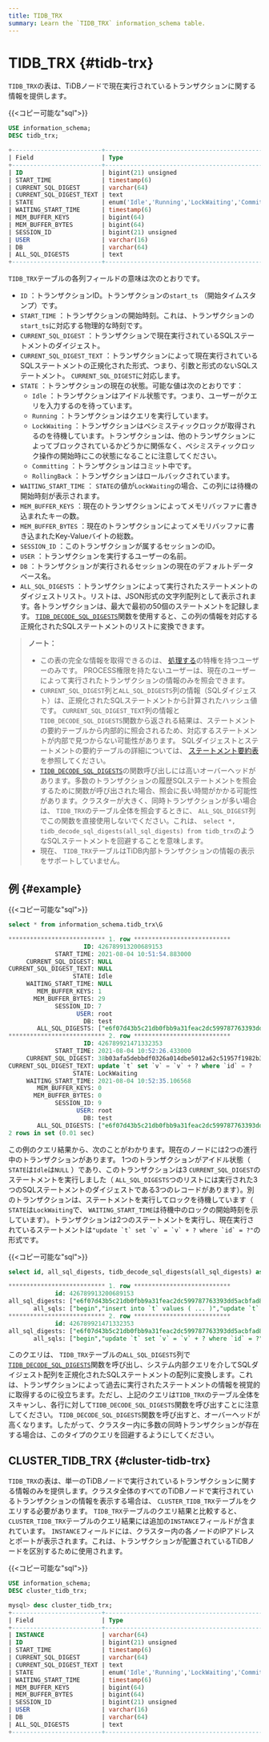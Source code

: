 ```yaml
---
title: TIDB_TRX
summary: Learn the `TIDB_TRX` information_schema table.
---
```


# TIDB_TRX {#tidb-trx}

`TIDB_TRX`の表は、TiDBノードで現在実行されているトランザクションに関する情報を提供します。

{{&lt;コピー可能な&quot;sql&quot;&gt;}}

```sql
USE information_schema;
DESC tidb_trx;
```

```sql
+-------------------------+-----------------------------------------------------------------+------+------+---------+-------+
| Field                   | Type                                                            | Null | Key  | Default | Extra |
+-------------------------+-----------------------------------------------------------------+------+------+---------+-------+
| ID                      | bigint(21) unsigned                                             | NO   | PRI  | NULL    |       |
| START_TIME              | timestamp(6)                                                    | YES  |      | NULL    |       |
| CURRENT_SQL_DIGEST      | varchar(64)                                                     | YES  |      | NULL    |       |
| CURRENT_SQL_DIGEST_TEXT | text                                                            | YES  |      | NULL    |       |
| STATE                   | enum('Idle','Running','LockWaiting','Committing','RollingBack') | YES  |      | NULL    |       |
| WAITING_START_TIME      | timestamp(6)                                                    | YES  |      | NULL    |       |
| MEM_BUFFER_KEYS         | bigint(64)                                                      | YES  |      | NULL    |       |
| MEM_BUFFER_BYTES        | bigint(64)                                                      | YES  |      | NULL    |       |
| SESSION_ID              | bigint(21) unsigned                                             | YES  |      | NULL    |       |
| USER                    | varchar(16)                                                     | YES  |      | NULL    |       |
| DB                      | varchar(64)                                                     | YES  |      | NULL    |       |
| ALL_SQL_DIGESTS         | text                                                            | YES  |      | NULL    |       |
+-------------------------+-----------------------------------------------------------------+------+------+---------+-------+
```

`TIDB_TRX`テーブルの各列フィールドの意味は次のとおりです。

-   `ID` ：トランザクションID。トランザクションの`start_ts` （開始タイムスタンプ）です。
-   `START_TIME` ：トランザクションの開始時刻。これは、トランザクションの`start_ts`に対応する物理的な時刻です。
-   `CURRENT_SQL_DIGEST` ：トランザクションで現在実行されているSQLステートメントのダイジェスト。
-   `CURRENT_SQL_DIGEST_TEXT` ：トランザクションによって現在実行されているSQLステートメントの正規化された形式、つまり、引数と形式のないSQLステートメント。 `CURRENT_SQL_DIGEST`に対応します。
-   `STATE` ：トランザクションの現在の状態。可能な値は次のとおりです：
    -   `Idle` ：トランザクションはアイドル状態です。つまり、ユーザーがクエリを入力するのを待っています。
    -   `Running` ：トランザクションはクエリを実行しています。
    -   `LockWaiting` ：トランザクションはペシミスティックロックが取得されるのを待機しています。トランザクションは、他のトランザクションによってブロックされているかどうかに関係なく、ペシミスティックロック操作の開始時にこの状態になることに注意してください。
    -   `Committing` ：トランザクションはコミット中です。
    -   `RollingBack` ：トランザクションはロールバックされています。
-   `WAITING_START_TIME` ： `STATE`の値が`LockWaiting`の場合、この列には待機の開始時刻が表示されます。
-   `MEM_BUFFER_KEYS` ：現在のトランザクションによってメモリバッファに書き込まれたキーの数。
-   `MEM_BUFFER_BYTES` ：現在のトランザクションによってメモリバッファに書き込まれたKey-Valueバイトの総数。
-   `SESSION_ID` ：このトランザクションが属するセッションのID。
-   `USER` ：トランザクションを実行するユーザーの名前。
-   `DB` ：トランザクションが実行されるセッションの現在のデフォルトデータベース名。
-   `ALL_SQL_DIGESTS` ：トランザクションによって実行されたステートメントのダイジェストリスト。リストは、JSON形式の文字列配列として表示されます。各トランザクションは、最大で最初の50個のステートメントを記録します。 [`TIDB_DECODE_SQL_DIGESTS`](/functions-and-operators/tidb-functions.md#tidb_decode_sql_digests)関数を使用すると、この列の情報を対応する正規化されたSQLステートメントのリストに変換できます。

> <strong>ノート：</strong>
>
> -   この表の完全な情報を取得できるのは、 [処理する](https://dev.mysql.com/doc/refman/8.0/en/privileges-provided.html#priv_process)の特権を持つユーザーのみです。 PROCESS権限を持たないユーザーは、現在のユーザーによって実行されたトランザクションの情報のみを照会できます。
> -   `CURRENT_SQL_DIGEST`列と`ALL_SQL_DIGESTS`列の情報（SQLダイジェスト）は、正規化されたSQLステートメントから計算されたハッシュ値です。 `CURRENT_SQL_DIGEST_TEXT`列の情報と`TIDB_DECODE_SQL_DIGESTS`関数から返される結果は、ステートメントの要約テーブルから内部的に照会されるため、対応するステートメントが内部で見つからない可能性があります。 SQLダイジェストとステートメントの要約テーブルの詳細については、 [ステートメント要約表](/statement-summary-tables.md)を参照してください。
> -   [`TIDB_DECODE_SQL_DIGESTS`](/functions-and-operators/tidb-functions.md#tidb_decode_sql_digests)の関数呼び出しには高いオーバーヘッドがあります。多数のトランザクションの履歴SQLステートメントを照会するために関数が呼び出された場合、照会に長い時間がかかる可能性があります。クラスターが大きく、同時トランザクションが多い場合は、 `TIDB_TRX`のテーブル全体を照会するときに、 `ALL_SQL_DIGEST`列でこの関数を直接使用しないでください。これは、 `select *, tidb_decode_sql_digests(all_sql_digests) from tidb_trx`のようなSQLステートメントを回避することを意味します。
> -   現在、 `TIDB_TRX`テーブルはTiDB内部トランザクションの情報の表示をサポートしていません。

## 例 {#example}

{{&lt;コピー可能な&quot;sql&quot;&gt;}}

```sql
select * from information_schema.tidb_trx\G
```

```sql
*************************** 1. row ***************************
                     ID: 426789913200689153
             START_TIME: 2021-08-04 10:51:54.883000
     CURRENT_SQL_DIGEST: NULL
CURRENT_SQL_DIGEST_TEXT: NULL
                  STATE: Idle
     WAITING_START_TIME: NULL
        MEM_BUFFER_KEYS: 1
       MEM_BUFFER_BYTES: 29
             SESSION_ID: 7
                   USER: root
                     DB: test
        ALL_SQL_DIGESTS: ["e6f07d43b5c21db0fbb9a31feac2dc599787763393dd5acbfad80e247eb02ad5","04fa858fa491c62d194faec2ab427261cc7998b3f1ccf8f6844febca504cb5e9","b83710fa8ab7df8504920e8569e48654f621cf828afbe7527fd003b79f48da9e"]
*************************** 2. row ***************************
                     ID: 426789921471332353
             START_TIME: 2021-08-04 10:52:26.433000
     CURRENT_SQL_DIGEST: 38b03afa5debbdf0326a014dbe5012a62c51957f1982b3093e748460f8b00821
CURRENT_SQL_DIGEST_TEXT: update `t` set `v` = `v` + ? where `id` = ?
                  STATE: LockWaiting
     WAITING_START_TIME: 2021-08-04 10:52:35.106568
        MEM_BUFFER_KEYS: 0
       MEM_BUFFER_BYTES: 0
             SESSION_ID: 9
                   USER: root
                     DB: test
        ALL_SQL_DIGESTS: ["e6f07d43b5c21db0fbb9a31feac2dc599787763393dd5acbfad80e247eb02ad5","38b03afa5debbdf0326a014dbe5012a62c51957f1982b3093e748460f8b00821"]
2 rows in set (0.01 sec)
```

この例のクエリ結果から、次のことがわかります。現在のノードには2つの進行中のトランザクションがあります。 1つのトランザクションがアイドル状態（ `STATE`は`Idle`は`NULL` ）であり、このトランザクションは3 `CURRENT_SQL_DIGEST`のステートメントを実行しました（ `ALL_SQL_DIGESTS`つのリストには実行された3つのSQLステートメントのダイジェストである3つのレコードがあります）。別のトランザクションは、ステートメントを実行してロックを待機しています（ `STATE`は`LockWaiting`で、 `WAITING_START_TIME`は待機中のロックの開始時刻を示しています）。トランザクションは2つのステートメントを実行し、現在実行されているステートメントは``"update `t` set `v` = `v` + ? where `id` = ?"``の形式です。

{{&lt;コピー可能な&quot;sql&quot;&gt;}}

```sql
select id, all_sql_digests, tidb_decode_sql_digests(all_sql_digests) as all_sqls from information_schema.tidb_trx\G
```

```sql
*************************** 1. row ***************************
             id: 426789913200689153
all_sql_digests: ["e6f07d43b5c21db0fbb9a31feac2dc599787763393dd5acbfad80e247eb02ad5","04fa858fa491c62d194faec2ab427261cc7998b3f1ccf8f6844febca504cb5e9","b83710fa8ab7df8504920e8569e48654f621cf828afbe7527fd003b79f48da9e"]
       all_sqls: ["begin","insert into `t` values ( ... )","update `t` set `v` = `v` + ?"]
*************************** 2. row ***************************
             id: 426789921471332353
all_sql_digests: ["e6f07d43b5c21db0fbb9a31feac2dc599787763393dd5acbfad80e247eb02ad5","38b03afa5debbdf0326a014dbe5012a62c51957f1982b3093e748460f8b00821"]
       all_sqls: ["begin","update `t` set `v` = `v` + ? where `id` = ?"]
```

このクエリは、 `TIDB_TRX`テーブルの`ALL_SQL_DIGESTS`列で[`TIDB_DECODE_SQL_DIGESTS`](/functions-and-operators/tidb-functions.md#tidb_decode_sql_digests)関数を呼び出し、システム内部クエリを介してSQLダイジェスト配列を正規化されたSQLステートメントの配列に変換します。これは、トランザクションによって過去に実行されたステートメントの情報を視覚的に取得するのに役立ちます。ただし、上記のクエリは`TIDB_TRX`のテーブル全体をスキャンし、各行に対して`TIDB_DECODE_SQL_DIGESTS`関数を呼び出すことに注意してください。 `TIDB_DECODE_SQL_DIGESTS`関数を呼び出すと、オーバーヘッドが高くなります。したがって、クラスター内に多数の同時トランザクションが存在する場合は、このタイプのクエリを回避するようにしてください。

## CLUSTER_TIDB_TRX {#cluster-tidb-trx}

`TIDB_TRX`の表は、単一のTiDBノードで実行されているトランザクションに関する情報のみを提供します。クラスタ全体のすべてのTiDBノードで実行されているトランザクションの情報を表示する場合は、 `CLUSTER_TIDB_TRX`テーブルをクエリする必要があります。 `TIDB_TRX`テーブルのクエリ結果と比較すると、 `CLUSTER_TIDB_TRX`テーブルのクエリ結果には追加の`INSTANCE`フィールドが含まれています。 `INSTANCE`フィールドには、クラスター内の各ノードのIPアドレスとポートが表示されます。これは、トランザクションが配置されているTiDBノードを区別するために使用されます。

{{&lt;コピー可能な&quot;sql&quot;&gt;}}

```sql
USE information_schema;
DESC cluster_tidb_trx;
```

```sql
mysql> desc cluster_tidb_trx;
+-------------------------+-----------------------------------------------------------------+------+------+---------+-------+
| Field                   | Type                                                            | Null | Key  | Default | Extra |
+-------------------------+-----------------------------------------------------------------+------+------+---------+-------+
| INSTANCE                | varchar(64)                                                     | YES  |      | NULL    |       |
| ID                      | bigint(21) unsigned                                             | NO   | PRI  | NULL    |       |
| START_TIME              | timestamp(6)                                                    | YES  |      | NULL    |       |
| CURRENT_SQL_DIGEST      | varchar(64)                                                     | YES  |      | NULL    |       |
| CURRENT_SQL_DIGEST_TEXT | text                                                            | YES  |      | NULL    |       |
| STATE                   | enum('Idle','Running','LockWaiting','Committing','RollingBack') | YES  |      | NULL    |       |
| WAITING_START_TIME      | timestamp(6)                                                    | YES  |      | NULL    |       |
| MEM_BUFFER_KEYS         | bigint(64)                                                      | YES  |      | NULL    |       |
| MEM_BUFFER_BYTES        | bigint(64)                                                      | YES  |      | NULL    |       |
| SESSION_ID              | bigint(21) unsigned                                             | YES  |      | NULL    |       |
| USER                    | varchar(16)                                                     | YES  |      | NULL    |       |
| DB                      | varchar(64)                                                     | YES  |      | NULL    |       |
| ALL_SQL_DIGESTS         | text                                                            | YES  |      | NULL    |       |
+-------------------------+-----------------------------------------------------------------+------+------+---------+-------+
```
